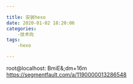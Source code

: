 ```yaml
---

title: 安装hexo
date: 2020-01-02 18:20:06
categories:
    -技术向
tags:
    -hexo

---
```


root@localhost: BmiE&;dm+16m
https://segmentfault.com/a/1190000013286548